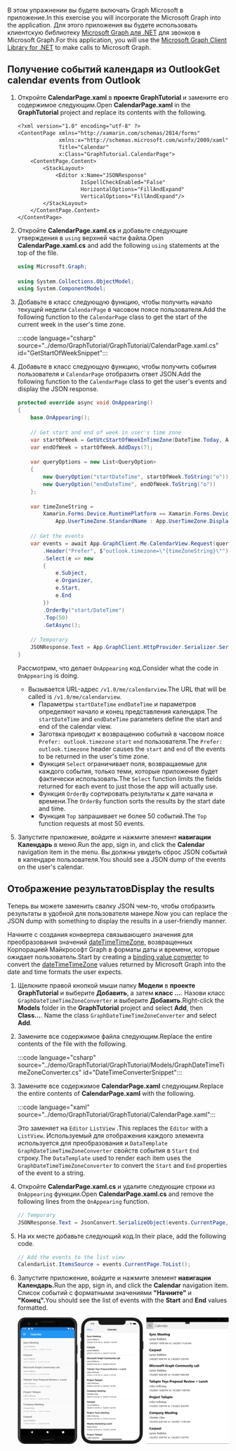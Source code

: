 <!-- markdownlint-disable MD002 MD041 -->

<span data-ttu-id="79aa7-101">В этом упражнении вы будете включать Graph Microsoft в приложение.</span><span class="sxs-lookup"><span data-stu-id="79aa7-101">In this exercise you will incorporate the Microsoft Graph into the application.</span></span> <span data-ttu-id="79aa7-102">Для этого приложения вы будете использовать клиентскую библиотеку [Microsoft Graph для .NET](https://github.com/microsoftgraph/msgraph-sdk-dotnet) для звонков в Microsoft Graph.</span><span class="sxs-lookup"><span data-stu-id="79aa7-102">For this application, you will use the [Microsoft Graph Client Library for .NET](https://github.com/microsoftgraph/msgraph-sdk-dotnet) to make calls to Microsoft Graph.</span></span>

## <a name="get-calendar-events-from-outlook"></a><span data-ttu-id="79aa7-103">Получение событий календаря из Outlook</span><span class="sxs-lookup"><span data-stu-id="79aa7-103">Get calendar events from Outlook</span></span>

1. <span data-ttu-id="79aa7-104">Откройте **CalendarPage.xaml** в **проекте GraphTutorial** и замените его содержимое следующим.</span><span class="sxs-lookup"><span data-stu-id="79aa7-104">Open **CalendarPage.xaml** in the **GraphTutorial** project and replace its contents with the following.</span></span>

    ```xaml
    <?xml version="1.0" encoding="utf-8" ?>
    <ContentPage xmlns="http://xamarin.com/schemas/2014/forms"
                 xmlns:x="http://schemas.microsoft.com/winfx/2009/xaml"
                 Title="Calendar"
                 x:Class="GraphTutorial.CalendarPage">
        <ContentPage.Content>
            <StackLayout>
                <Editor x:Name="JSONResponse"
                        IsSpellCheckEnabled="False"
                        HorizontalOptions="FillAndExpand"
                        VerticalOptions="FillAndExpand"/>
            </StackLayout>
        </ContentPage.Content>
    </ContentPage>
    ```

1. <span data-ttu-id="79aa7-105">Откройте **CalendarPage.xaml.cs** и добавьте следующие утверждения в `using` верхней части файла.</span><span class="sxs-lookup"><span data-stu-id="79aa7-105">Open **CalendarPage.xaml.cs** and add the following `using` statements at the top of the file.</span></span>

    ```csharp
    using Microsoft.Graph;

    using System.Collections.ObjectModel;
    using System.ComponentModel;
    ```

1. <span data-ttu-id="79aa7-106">Добавьте в класс следующую функцию, чтобы получить начало текущей недели `CalendarPage` в часовом поясе пользователя.</span><span class="sxs-lookup"><span data-stu-id="79aa7-106">Add the following function to the `CalendarPage` class to get the start of the current week in the user's time zone.</span></span>

    :::code language="csharp" source="../demo/GraphTutorial/GraphTutorial/CalendarPage.xaml.cs" id="GetStartOfWeekSnippet":::

1. <span data-ttu-id="79aa7-107">Добавьте в класс следующую функцию, чтобы получить события пользователя и `CalendarPage` отобразить ответ JSON.</span><span class="sxs-lookup"><span data-stu-id="79aa7-107">Add the following function to the `CalendarPage` class to get the user's events and display the JSON response.</span></span>

    ```csharp
    protected override async void OnAppearing()
    {
        base.OnAppearing();

        // Get start and end of week in user's time zone
        var startOfWeek = GetUtcStartOfWeekInTimeZone(DateTime.Today, App.UserTimeZone);
        var endOfWeek = startOfWeek.AddDays(7);

        var queryOptions = new List<QueryOption>
        {
            new QueryOption("startDateTime", startOfWeek.ToString("o")),
            new QueryOption("endDateTime", endOfWeek.ToString("o"))
        };

        var timeZoneString =
            Xamarin.Forms.Device.RuntimePlatform == Xamarin.Forms.Device.UWP ?
                App.UserTimeZone.StandardName : App.UserTimeZone.DisplayName;

        // Get the events
        var events = await App.GraphClient.Me.CalendarView.Request(queryOptions)
            .Header("Prefer", $"outlook.timezone=\"{timeZoneString}\"")
            .Select(e => new
            {
                e.Subject,
                e.Organizer,
                e.Start,
                e.End
            })
            .OrderBy("start/DateTime")
            .Top(50)
            .GetAsync();

        // Temporary
        JSONResponse.Text = App.GraphClient.HttpProvider.Serializer.SerializeObject(events.CurrentPage);
    }
    ```

    <span data-ttu-id="79aa7-108">Рассмотрим, что делает `OnAppearing` код.</span><span class="sxs-lookup"><span data-stu-id="79aa7-108">Consider what the code in `OnAppearing` is doing.</span></span>

    - <span data-ttu-id="79aa7-109">Вызывается URL-адрес `/v1.0/me/calendarview`.</span><span class="sxs-lookup"><span data-stu-id="79aa7-109">The URL that will be called is `/v1.0/me/calendarview`.</span></span>
        - <span data-ttu-id="79aa7-110">Параметры `startDateTime` `endDateTime` и параметров определяют начало и конец представления календаря.</span><span class="sxs-lookup"><span data-stu-id="79aa7-110">The `startDateTime` and `endDateTime` parameters define the start and end of the calendar view.</span></span>
        - <span data-ttu-id="79aa7-111">Заготвка приводит к возвращению событий в часовом поясе `Prefer: outlook.timezone` `start` `end` пользователя.</span><span class="sxs-lookup"><span data-stu-id="79aa7-111">The `Prefer: outlook.timezone` header causes the `start` and `end` of the events to be returned in the user's time zone.</span></span>
        - <span data-ttu-id="79aa7-112">Функция `Select` ограничивает поля, возвращаемые для каждого события, только теми, которые приложение будет фактически использовать.</span><span class="sxs-lookup"><span data-stu-id="79aa7-112">The `Select` function limits the fields returned for each event to just those the app will actually use.</span></span>
        - <span data-ttu-id="79aa7-113">Функция `OrderBy` сортировать результаты к дате начала и времени.</span><span class="sxs-lookup"><span data-stu-id="79aa7-113">The `OrderBy` function sorts the results by the start date and time.</span></span>
        - <span data-ttu-id="79aa7-114">Функция `Top` запрашивает не более 50 событий.</span><span class="sxs-lookup"><span data-stu-id="79aa7-114">The `Top` function requests at most 50 events.</span></span>

1. <span data-ttu-id="79aa7-115">Запустите приложение, войдите и нажмите элемент **навигации Календарь** в меню.</span><span class="sxs-lookup"><span data-stu-id="79aa7-115">Run the app, sign in, and click the **Calendar** navigation item in the menu.</span></span> <span data-ttu-id="79aa7-116">Вы должны увидеть сброс JSON событий в календаре пользователя.</span><span class="sxs-lookup"><span data-stu-id="79aa7-116">You should see a JSON dump of the events on the user's calendar.</span></span>

## <a name="display-the-results"></a><span data-ttu-id="79aa7-117">Отображение результатов</span><span class="sxs-lookup"><span data-stu-id="79aa7-117">Display the results</span></span>

<span data-ttu-id="79aa7-118">Теперь вы можете заменить свалку JSON чем-то, чтобы отобразить результаты в удобной для пользователя манере.</span><span class="sxs-lookup"><span data-stu-id="79aa7-118">Now you can replace the JSON dump with something to display the results in a user-friendly manner.</span></span>

<span data-ttu-id="79aa7-119">Начните с [](/xamarin/xamarin-forms/xaml/xaml-basics/data-binding-basics#binding-value-converters) создания конвертера связывающего значения для преобразования значений [dateTimeTimeZone,](/graph/api/resources/datetimetimezone?view=graph-rest-1.0) возвращенных Корпорацией Майкрософт Graph в форматы даты и времени, которые ожидает пользователь.</span><span class="sxs-lookup"><span data-stu-id="79aa7-119">Start by creating a [binding value converter](/xamarin/xamarin-forms/xaml/xaml-basics/data-binding-basics#binding-value-converters) to convert the [dateTimeTimeZone](/graph/api/resources/datetimetimezone?view=graph-rest-1.0) values returned by Microsoft Graph into the date and time formats the user expects.</span></span>

1. <span data-ttu-id="79aa7-120">Щелкните правой кнопкой мыши папку **Модели** в **проекте GraphTutorial** и выберите **Добавить**, а затем **класс ...**. Назови класс `GraphDateTimeTimeZoneConverter` и выберите **Добавить**.</span><span class="sxs-lookup"><span data-stu-id="79aa7-120">Right-click the **Models** folder in the **GraphTutorial** project and select **Add**, then **Class...**. Name the class `GraphDateTimeTimeZoneConverter` and select **Add**.</span></span>

1. <span data-ttu-id="79aa7-121">Замените все содержимое файла следующим.</span><span class="sxs-lookup"><span data-stu-id="79aa7-121">Replace the entire contents of the file with the following.</span></span>

    :::code language="csharp" source="../demo/GraphTutorial/GraphTutorial/Models/GraphDateTimeTimeZoneConverter.cs" id="DateTimeConverterSnippet":::

1. <span data-ttu-id="79aa7-122">Замените все содержимое **CalendarPage.xaml** следующим.</span><span class="sxs-lookup"><span data-stu-id="79aa7-122">Replace the entire contents of **CalendarPage.xaml** with the following.</span></span>

    :::code language="xaml" source="../demo/GraphTutorial/GraphTutorial/CalendarPage.xaml":::

    <span data-ttu-id="79aa7-123">Это заменяет на `Editor` `ListView` .</span><span class="sxs-lookup"><span data-stu-id="79aa7-123">This replaces the `Editor` with a `ListView`.</span></span> <span data-ttu-id="79aa7-124">Используемый для отображения каждого элемента используется для преобразования и `DataTemplate` `GraphDateTimeTimeZoneConverter` свойств события в `Start` `End` строку.</span><span class="sxs-lookup"><span data-stu-id="79aa7-124">The `DataTemplate` used to render each item uses the `GraphDateTimeTimeZoneConverter` to convert the `Start` and `End` properties of the event to a string.</span></span>

1. <span data-ttu-id="79aa7-125">Откройте **CalendarPage.xaml.cs** и удалите следующие строки из `OnAppearing` функции.</span><span class="sxs-lookup"><span data-stu-id="79aa7-125">Open **CalendarPage.xaml.cs** and remove the following lines from the `OnAppearing` function.</span></span>

    ```csharp
    // Temporary
    JSONResponse.Text = JsonConvert.SerializeObject(events.CurrentPage, Formatting.Indented);
    ```

1. <span data-ttu-id="79aa7-126">На их месте добавьте следующий код.</span><span class="sxs-lookup"><span data-stu-id="79aa7-126">In their place, add the following code.</span></span>

    ```csharp
    // Add the events to the list view
    CalendarList.ItemsSource = events.CurrentPage.ToList();
    ```

1. <span data-ttu-id="79aa7-127">Запустите приложение, войдите и нажмите элемент **навигации Календарь.**</span><span class="sxs-lookup"><span data-stu-id="79aa7-127">Run the app, sign in, and click the **Calendar** navigation item.</span></span> <span data-ttu-id="79aa7-128">Список событий с форматными значениями **"Начните"** и **"Конец".**</span><span class="sxs-lookup"><span data-stu-id="79aa7-128">You should see the list of events with the **Start** and **End** values formatted.</span></span>

    ![Снимок экрана с таблицей событий](./images/calendar-page.png)

